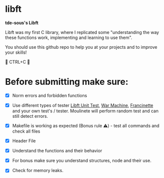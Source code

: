 # libft
**tde-sous's Libft**

Libft was my first C library, where I replicated some "understanding the way these functions work, implementing and learning to use them".

You should use this github repo to help you at your projects and to improve your skills! 

🚫 CTRL+C 🚫 

 
 
 Before submitting make sure:
 =============

- [x] Norm errors and forbidden functions

- [x] Use different types of tester [Libft Unit Test](https://github.com/alelievr/libft-unit-test),   [War Machine](https://github.com/0x050f/libft-war-machine), [Francinette](https://github.com/xicodomingues/francinette) and your own test's / tester. Moulinete will perform random test and can still detect errors. 

- [x] Makefile is working as expected (Bonus rule ⚠️) - test all commands and check all files

- [x] Header File 

- [x] Understand the functions and their behavior 

- [x] For bonus make sure you understand structures, node and their use. 

- [x] Check for memory leaks. 
